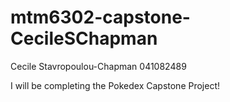 # mtm6302-capstone-CecileSChapman

Cecile Stavropoulou-Chapman
041082489

I will be completing the Pokedex Capstone Project!

